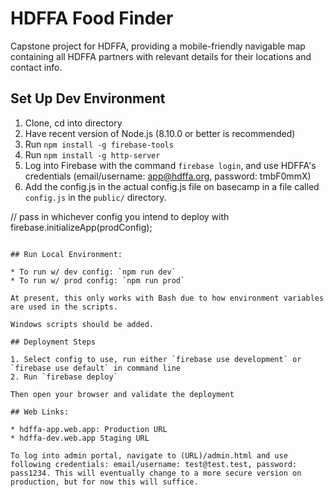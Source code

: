 # HDFFA Food Finder

Capstone project for HDFFA, providing a mobile-friendly navigable map containing all HDFFA partners with relevant details for their locations and contact info.

## Set Up Dev Environment

1. Clone, cd into directory
2. Have recent version of Node.js (8.10.0 or better is recommended)
3. Run `npm install -g firebase-tools`
4. Run `npm install -g http-server`
5. Log into Firebase with the command `firebase login`, and use HDFFA's credentials (email/username: app@hdffa.org, password: tmbF0mmX)
6. Add the config.js in the actual config.js file on basecamp in a file called `config.js` in the `public/` directory.

// pass in whichever config you intend to deploy with
firebase.initializeApp(prodConfig);
```

## Run Local Environment:

* To run w/ dev config: `npm run dev`
* To run w/ prod config: `npm run prod`

At present, this only works with Bash due to how environment variables are used in the scripts.

Windows scripts should be added.

## Deployment Steps

1. Select config to use, run either `firebase use development` or `firebase use default` in command line
2. Run `firebase deploy`

Then open your browser and validate the deployment

## Web Links:

* hdffa-app.web.app: Production URL
* hdffa-dev.web.app Staging URL

To log into admin portal, navigate to (URL)/admin.html and use following credentials: email/username: test@test.test, password: pass1234. This will eventually change to a more secure version on production, but for now this will suffice. 
